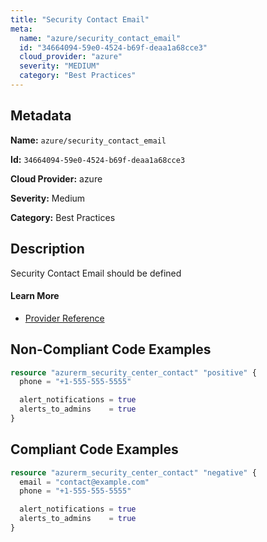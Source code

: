 ```yaml
---
title: "Security Contact Email"
meta:
  name: "azure/security_contact_email"
  id: "34664094-59e0-4524-b69f-deaa1a68cce3"
  cloud_provider: "azure"
  severity: "MEDIUM"
  category: "Best Practices"
---
```


## Metadata
**Name:** `azure/security_contact_email`

**Id:** `34664094-59e0-4524-b69f-deaa1a68cce3`

**Cloud Provider:** azure

**Severity:** Medium

**Category:** Best Practices

## Description
Security Contact Email should be defined

#### Learn More

 - [Provider Reference](https://registry.terraform.io/providers/hashicorp/azurerm/latest/docs/resources/security_center_contact#email)

## Non-Compliant Code Examples
```terraform
resource "azurerm_security_center_contact" "positive" {
  phone = "+1-555-555-5555"

  alert_notifications = true
  alerts_to_admins    = true
}

```

## Compliant Code Examples
```terraform
resource "azurerm_security_center_contact" "negative" {
  email = "contact@example.com"
  phone = "+1-555-555-5555"

  alert_notifications = true
  alerts_to_admins    = true
}

```
